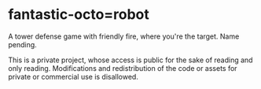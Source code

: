 # fantastic-octo=robot

A tower defense game with friendly fire, where you're the target.
Name pending.

This is a private project, whose access is public for the sake of reading and only reading. Modifications and redistribution of the code or assets
for private or commercial use is disallowed.